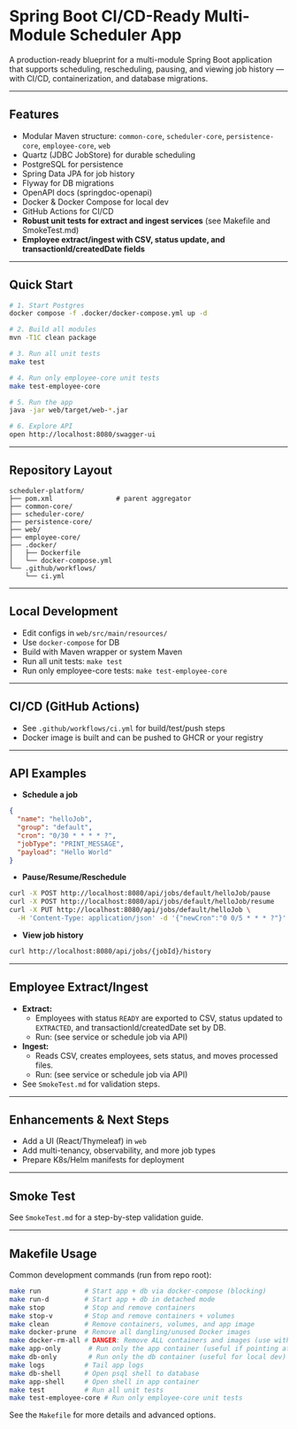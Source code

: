 # Spring Boot CI/CD-Ready Multi-Module Scheduler App

A production-ready blueprint for a multi-module Spring Boot application that supports scheduling, rescheduling, pausing, and viewing job history — with CI/CD, containerization, and database migrations.

---

## Features
- Modular Maven structure: `common-core`, `scheduler-core`, `persistence-core`, `employee-core`, `web`
- Quartz (JDBC JobStore) for durable scheduling
- PostgreSQL for persistence
- Spring Data JPA for job history
- Flyway for DB migrations
- OpenAPI docs (springdoc-openapi)
- Docker & Docker Compose for local dev
- GitHub Actions for CI/CD
- **Robust unit tests for extract and ingest services** (see Makefile and SmokeTest.md)
- **Employee extract/ingest with CSV, status update, and transactionId/createdDate fields**

---

## Quick Start

```bash
# 1. Start Postgres
docker compose -f .docker/docker-compose.yml up -d

# 2. Build all modules
mvn -T1C clean package

# 3. Run all unit tests
make test

# 4. Run only employee-core unit tests
make test-employee-core

# 5. Run the app
java -jar web/target/web-*.jar

# 6. Explore API
open http://localhost:8080/swagger-ui
```

---

## Repository Layout

```
scheduler-platform/
├── pom.xml                # parent aggregator
├── common-core/
├── scheduler-core/
├── persistence-core/
├── web/
├── employee-core/
├── .docker/
│   ├── Dockerfile
│   └── docker-compose.yml
└── .github/workflows/
    └── ci.yml
```

---

## Local Development

- Edit configs in `web/src/main/resources/`
- Use `docker-compose` for DB
- Build with Maven wrapper or system Maven
- Run all unit tests: `make test`
- Run only employee-core tests: `make test-employee-core`

---

## CI/CD (GitHub Actions)
- See `.github/workflows/ci.yml` for build/test/push steps
- Docker image is built and can be pushed to GHCR or your registry

---

## API Examples

- **Schedule a job**
```json
{
  "name": "helloJob",
  "group": "default",
  "cron": "0/30 * * * * ?",
  "jobType": "PRINT_MESSAGE",
  "payload": "Hello World"
}
```

- **Pause/Resume/Reschedule**
```bash
curl -X POST http://localhost:8080/api/jobs/default/helloJob/pause
curl -X POST http://localhost:8080/api/jobs/default/helloJob/resume
curl -X PUT http://localhost:8080/api/jobs/default/helloJob \
  -H 'Content-Type: application/json' -d '{"newCron":"0 0/5 * * * ?"}'
```

- **View job history**
```bash
curl http://localhost:8080/api/jobs/{jobId}/history
```

---

## Employee Extract/Ingest

- **Extract:**
  - Employees with status `READY` are exported to CSV, status updated to `EXTRACTED`, and transactionId/createdDate set by DB.
  - Run: (see service or schedule job via API)
- **Ingest:**
  - Reads CSV, creates employees, sets status, and moves processed files.
  - Run: (see service or schedule job via API)
- See `SmokeTest.md` for validation steps.

---

## Enhancements & Next Steps
- Add a UI (React/Thymeleaf) in `web`
- Add multi-tenancy, observability, and more job types
- Prepare K8s/Helm manifests for deployment

---

## Smoke Test
See `SmokeTest.md` for a step-by-step validation guide.

---

## Makefile Usage

Common development commands (run from repo root):

```bash
make run           # Start app + db via docker-compose (blocking)
make run-d         # Start app + db in detached mode
make stop          # Stop and remove containers
make stop-v        # Stop and remove containers + volumes
make clean         # Remove containers, volumes, and app image
make docker-prune  # Remove all dangling/unused Docker images
make docker-rm-all # DANGER: Remove ALL containers and images (use with caution)
make app-only       # Run only the app container (useful if pointing at external DB)
make db-only        # Run only the db container (useful for local dev)
make logs          # Tail app logs
make db-shell      # Open psql shell to database
make app-shell     # Open shell in app container
make test          # Run all unit tests
make test-employee-core # Run only employee-core unit tests
```

See the `Makefile` for more details and advanced options.
